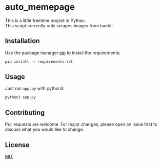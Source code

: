 # auto_memepage

This is a little freetime project in Python.\
This script currently only scrapes images from tumblr.

## Installation

Use the package manager [pip](https://pip.pypa.io/en/stable/) to install the requirements:

```bash
pip install -r requirements.txt
```

## Usage

Just run `app.py` with python3:

```bash
python3 app.py
```

## Contributing

Pull requests are welcome. For major changes, please open an issue first to discuss what you would like to change.

## License

[MIT](https://choosealicense.com/licenses/mit/)
